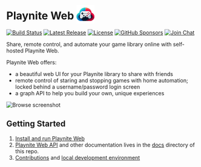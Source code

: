 # Playnite Web <img alt="Playnite Web logo" src="./docs/assets/images/logo.png" style="margin-bottom:-10px;" />

[![Build Status](https://github.com/andrew-codes/playnite-web/actions/workflows/verify-commits.yml/badge.svg)](https://github.com/andrew-codes/playnite-web/actions/workflows/verify-commits.yml)
[![Latest Release](https://img.shields.io/github/v/release/andrew-codes/playnite-web)](https://github.com/andrew-codes/playnite-web/releases/latest)
[![License](https://img.shields.io/github/license/andrew-codes/playnite-web)](https://github.com/andrew-codes/playnite-web?tab=AGPL-3.0-1-ov-file#readme)
[![GitHub Sponsors](https://img.shields.io/github/sponsors/andrew-codes)](https://github.com/sponsors/andrew-codes)
[![Join Chat](https://img.shields.io/badge/dynamic/json?url=https%3A%2F%2Fmatrix.org%2F_matrix%2Fclient%2Funstable%2Fim.nheko.summary%2Fsummary%2F%2523playnite-web%3Agitter.im&query=num_joined_members&label=Chat%20Members)](https://matrix.to/#/#playnite-web:gitter.im)

Share, remote control, and automate your game library online with self-hosted Playnite Web.

Playnite Web offers:

- a beautiful web UI for your Playnite library to share with friends
- remote control of staring and stopping games with home automation; locked behind a username/password login screen
- a graph API to help you build your own, unique experiences

![Browse screenshot](./docs/assets/images/browse-screenshot.png)

## Getting Started

1. [Install and run Playnite Web](./docs/guides/setup.md)
2. [Playnite Web API](./docs/api/data-model.md) and other documentation lives in the [docs](./docs/) directory of this repo.
3. [Contributions](./docs/CONTRIBUTING.md) and [local development environment](./docs/contributing/development-environment/index.md)
